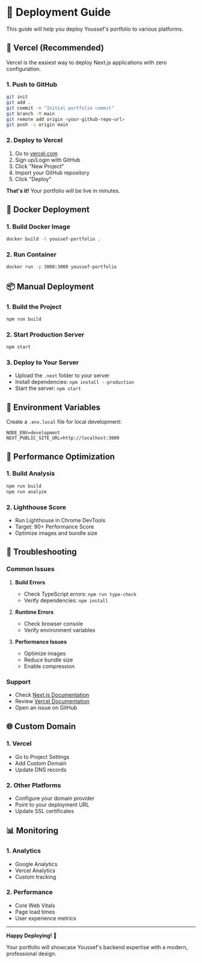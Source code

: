 # 🚀 Deployment Guide

This guide will help you deploy Youssef's portfolio to various platforms.

## 🌟 Vercel (Recommended)

Vercel is the easiest way to deploy Next.js applications with zero configuration.

### 1. Push to GitHub
```bash
git init
git add .
git commit -m "Initial portfolio commit"
git branch -M main
git remote add origin <your-github-repo-url>
git push -u origin main
```

### 2. Deploy to Vercel
1. Go to [vercel.com](https://vercel.com)
2. Sign up/Login with GitHub
3. Click "New Project"
4. Import your GitHub repository
5. Click "Deploy"

**That's it!** Your portfolio will be live in minutes.

## 🐳 Docker Deployment

### 1. Build Docker Image
```bash
docker build -t youssef-portfolio .
```

### 2. Run Container
```bash
docker run -p 3000:3000 youssef-portfolio
```

## 📦 Manual Deployment

### 1. Build the Project
```bash
npm run build
```

### 2. Start Production Server
```bash
npm start
```

### 3. Deploy to Your Server
- Upload the `.next` folder to your server
- Install dependencies: `npm install --production`
- Start the server: `npm start`

## 🔧 Environment Variables

Create a `.env.local` file for local development:
```env
NODE_ENV=development
NEXT_PUBLIC_SITE_URL=http://localhost:3000
```

## 📱 Performance Optimization

### 1. Build Analysis
```bash
npm run build
npm run analyze
```

### 2. Lighthouse Score
- Run Lighthouse in Chrome DevTools
- Target: 90+ Performance Score
- Optimize images and bundle size

## 🚨 Troubleshooting

### Common Issues

1. **Build Errors**
   - Check TypeScript errors: `npm run type-check`
   - Verify dependencies: `npm install`

2. **Runtime Errors**
   - Check browser console
   - Verify environment variables

3. **Performance Issues**
   - Optimize images
   - Reduce bundle size
   - Enable compression

### Support
- Check [Next.js Documentation](https://nextjs.org/docs)
- Review [Vercel Documentation](https://vercel.com/docs)
- Open an issue on GitHub

## 🌐 Custom Domain

### 1. Vercel
- Go to Project Settings
- Add Custom Domain
- Update DNS records

### 2. Other Platforms
- Configure your domain provider
- Point to your deployment URL
- Update SSL certificates

## 📊 Monitoring

### 1. Analytics
- Google Analytics
- Vercel Analytics
- Custom tracking

### 2. Performance
- Core Web Vitals
- Page load times
- User experience metrics

---

**Happy Deploying! 🎉**

Your portfolio will showcase Youssef's backend expertise with a modern, professional design. 